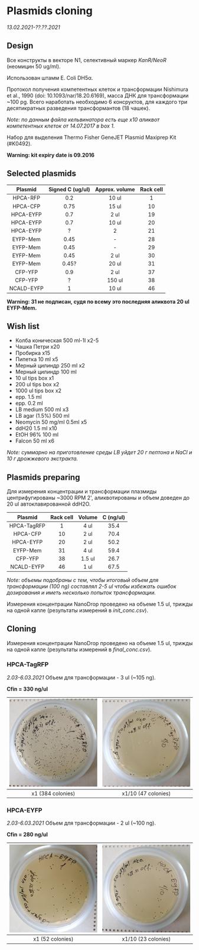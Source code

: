 Plasmids cloning
===============
*13.02.2021-??.??.2021*

## Design
Все конструкты в векторе N1, селективный маркер *KanR/NeoR* (неомицин 50 ug/ml).

Использован штамм E. Coli DH5α.

Протокол получения компетентных клеток и трансформации Nishimura et al., 1990 (doi: 10.1093/nar/18.20.6169), масса ДНК для трансформации \~100 pg. Всего наработать необходимо 6 консруктов, для каждого три десятикратных разведения трансформантов (18 чашек).

*Note: по данным файла кельвинатора есть еще x10 аликвот компетентных клеток от 14.07.2017 в box 1.*

Набор для выделения Thermo Fisher GeneJET Plasmid Maxiprep Kit (#K0492).

**Warning: kit expiry date is 09.2016**

## Selected plasmids
Plasmid   |Signed C (ug/ul)|Approx. volume|Rack cell
:--------:|:--------------:|:------------:|:-------:
HPCA-RFP  |0.2             |10 ul         |1
HPCA-CFP  |0.75            |15 ul         |10 
HPCA-EYFP |0.7             |2 ul          |19
HPCA-EYFP |0.7             |10 ul         |20
HPCA-EYFP |?               |2             |21
EYFP-Mem  |0.45            |-             |28
EYFP-Mem  |0.45            |-             |29
EYFP-Mem  |0.45            |2 ul          |30
EYFP-Mem  |0.45?           |20 ul         |31
CFP-YFP   |0.9             |2 ul          |37
CFP-YFP   |?               |150 ul        |38
NCALD-EYFP|1               |10 ul         |46        

**Warning: 31 не подписан, судя по всему это последняя аликвота 20 ul EYFP-Mem.**

## Wish list
- Колба коническая 500 ml-1l x2-5
- Чашка Петри x20
- Пробирка x15
- Пипетка 10 ml x5
- Мерный цилиндр 250 ml x2
- Мерный цилиндр 100 ml
- 10 ul tips box x1
- 200 ul tips box x2
- 1000 ul tips box x2
- epp. 1.5 ml
- epp. 0.2 ml
- LB medium 500 ml x3
- LB agar (1.5%) 500 ml
- Neomycin 50 mg/ml 0.5ml x5
- ddH20 1.5 ml x10
- EtOH 96% 100 ml
- Falcon 50 ml x6

*Note: суммарно на приготовление среды LB уйдет 20 г пептона и NaCl и 10 г дрожжевого экстракта.*

## Plasmids preparing
Для измерения концентрации и трансформации плазмиды центрифугированы \~3000 RPM 2', аликвотированы и объем доведен до 20 ul автоклавированной ddH2O.

Plasmid    |Rack cell|Volume|C (ng/ul)
:---------:|:-------:|:----:|:-------:
HPCA-TagRFP|1        |4 ul  |35.4
HPCA-CFP   |10       |2 ul  |70.4
HPCA-EYFP  |20       |2 ul  |50.2
EYFP-Mem   |31       |4 ul  |59.4
CFP-YFP    |38       |1.5 ul|26.7
NCALD-EYFP |46       |1 ul  |67.5

*Note: объемы подобраны с тем, чтобы итоговый объем для трансформации (100 ng) составлял 2-5 ul чтобы избежать ошибок дозирования и иметь несколько попыток трансформации.*

Измерения концентрации NanoDrop проведено на объеме 1.5 ul, трижды на одной капле (результаты измерений в *init_conc.csv*).

## Cloning
Измерения концентрации NanoDrop проведено на объеме 1.5 ul, трижды на одной капле (результаты измерений в *final_conc.csv*).
### HPCA-TagRFP
*2.03-6.03.2021*
Объем для трансформации - 3 ul (\~105 ng).

**Cfin = 330 ng/ul**

<img src="pic/HPCA-TagRFP_1.jpg" width="100%">|<img src="pic/HPCA-TagRFP_1-10.jpg" width="100%">
:-:|:-:
x1 (384 colonies)|x1/10 (47 colonies)


### HPCA-EYFP
*2.03-6.03.2021*
Объем для трансформации - 2 ul (\~100 ng).

**Cfin = 280 ng/ul**

<img src="pic/HPCA-EYFP_1.jpg" width="100%">|<img src="pic/HPCA-EYFP_1-10.jpg" width="100%">
:-:|:-:
x1 (52 colonies)|x1/10 (23 colonies)

